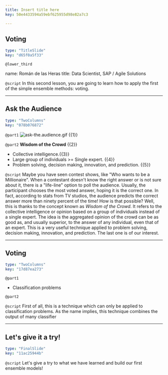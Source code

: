 ```yaml
---
title: Insert title here
key: 50e4433594a59ebf625955d98e82a7c3

---
```

## Voting

```yaml
type: "TitleSlide"
key: "d65f0a5f33"
```

`@lower_third`

name: Román de las Heras
title: Data Scientist, SAP / Agile Solutions


`@script`
In this second lesson, you are going to learn how to apply the first of the simple ensemble methods: voting.


---
## Ask the Audience

```yaml
type: "TwoColumns"
key: "078b076872"
```

`@part1`
![ask-the.audience.gif](http://assets.datacamp.com/production/repositories/3910/datasets/b22184509408340ea82c00b113c165a41581cf3f/72344_4.gif) {{1}}


`@part2`
**Wisdom of the Crowd** {{2}}

- Collective intelligence.{{3}}
- Large group of individuals >= Single expert. {{4}}
- Problem solving, decision making, innovation, and prediction. {{5}}


`@script`
Maybe you have seen contest shows, like "Who wants to be a Millionaire". When a contestant doesn't know the right answer or is not sure about it, there is a "life-line" option to poll the audience. Usually, the participant chooses the most voted answer, hoping it is the correct one.
In fact, according to stats from TV studios, the audience predicts the correct answer more than ninety percent of the time! How is that possible?
Well, this is thanks to the concept known as _Wisdom of the Crowd_. It refers to the collective intelligence or opinion based on a group of individuals instead of a single expert. The idea is the aggregated opinion of the crowd can be as good as, and usually superior, to the answer of any individual, even that of an expert. This is a very useful technique applied to problem solving, decision making, innovation, and prediction. The last one is of our interest.


---
## Voting

```yaml
type: "TwoColumns"
key: "17d87ea273"
```

`@part1`
- Classification problems


`@part2`



`@script`
First of all, this is a technique which can only be applied to classification problems.
As the name implies, this technique combines the output of many classifier


---
## Let's give it a try!

```yaml
type: "FinalSlide"
key: "11ac25944b"
```

`@script`
Let's give a try to what we have learned and build our first ensemble models!

